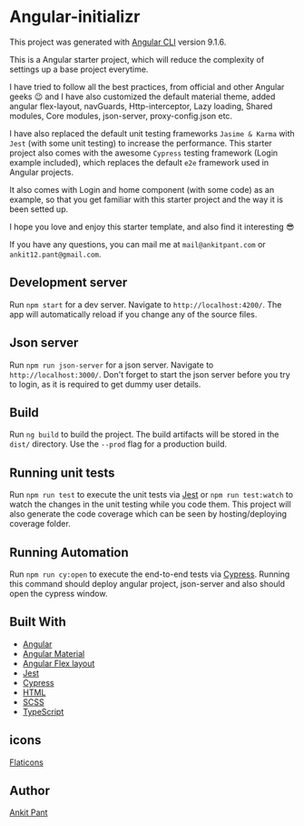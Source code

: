 # Angular-initializr

This project was generated with [Angular CLI](https://github.com/angular/angular-cli) version 9.1.6.

This is a Angular starter project, which will reduce the complexity of settings up
a base project everytime.

I have tried to follow all the best practices, from official and other Angular geeks 😉
and I have also customized the default material theme, added angular flex-layout,
navGuards, Http-interceptor, Lazy loading, Shared modules, Core modules, json-server,
proxy-config.json etc.

I have also replaced the default unit testing frameworks `Jasime & Karma` with `Jest` (with some unit testing) to increase the performance.
This starter project also comes with the awesome `Cypress` testing framework (Login example included), which
replaces the default `e2e` framework used in Angular projects.

It also comes with Login and home component (with some code) as an example, so that you get familiar with
this starter project and the way it is been setted up.

I hope you love and enjoy this starter template, and also find it interesting 😎

If you have any questions, you can mail me at `mail@ankitpant.com` or `ankit12.pant@gmail.com`.

## Development server

Run `npm start` for a dev server. Navigate to `http://localhost:4200/`. The app will automatically reload if you change any of the source files.

## Json server

Run `npm run json-server` for a json server. Navigate to `http://localhost:3000/`.
Don't forget to start the json server before you try to login, as it is required
to get dummy user details.

## Build

Run `ng build` to build the project. The build artifacts will be stored in the `dist/` directory. Use the `--prod` flag for a production build.

## Running unit tests

Run `npm run test` to execute the unit tests via [Jest](https://jestjs.io/)
or `npm run test:watch` to watch the changes in the unit testing while you code them.
This project will also generate the code coverage which can be seen by hosting/deploying
coverage folder.

## Running Automation

Run `npm run cy:open` to execute the end-to-end tests via [Cypress](https://www.cypress.io/).
Running this command should deploy angular project, json-server and also should
open the cypress window.

## Built With

- [Angular](https://angular.io)
- [Angular Material](https://material.angular.io)
- [Angular Flex layout](https://github.com/angular/flex-layout)
- [Jest](https://jestjs.io/)
- [Cypress](https://www.cypress.io/)
- [HTML](https://www.w3.org/html/)
- [SCSS](https://sass-lang.com/)
- [TypeScript](http://www.typescriptlang.org/)

## icons

[Flaticons](https://www.flaticon.com/)

## Author

[Ankit Pant](https://ankitpant.com)
